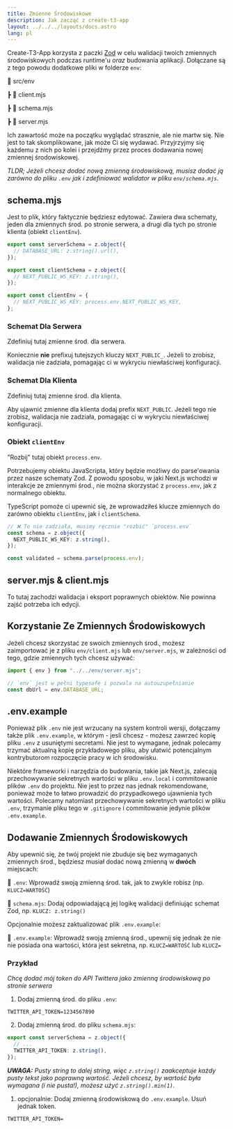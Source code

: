 ```yaml
---
title: Zmienne Środowiskowe
description: Jak zacząć z create-t3-app
layout: ../../../layouts/docs.astro
lang: pl
---
```


Create-T3-App korzysta z paczki [Zod](https://github.com/colinhacks/zod) w celu walidacji twoich zmiennych środowiskowych podczas runtime'u _oraz_ budowania aplikacji. Dołączane są z tego powodu dodatkowe pliki w folderze `env`:

📁 src/env

┣ 📄 client.mjs

┣ 📄 schema.mjs

┣ 📄 server.mjs

Ich zawartość może na początku wyglądać strasznie, ale nie martw się. Nie jest to tak skomplikowane, jak może Ci się wydawać. Przyjrzyjmy się każdemu z nich po kolei i przejdźmy przez proces dodawania nowej zmiennej środowiskowej.

_TLDR; Jeżeli chcesz dodać nową zmienną środowiskową, musisz dodać ją zarówno do pliku `.env` jak i zdefiniować walidator w pliku `env/schema.mjs`._

## schema.mjs

Jest to plik, który faktycznie będziesz edytować. Zawiera dwa schematy, jeden dla zmiennych środ. po stronie serwera, a drugi dla tych po stronie klienta (obiekt `clientEnv`).

```ts:env/schema.mjs
export const serverSchema = z.object({
  // DATABASE_URL: z.string().url(),
});

export const clientSchema = z.object({
  // NEXT_PUBLIC_WS_KEY: z.string(),
});

export const clientEnv = {
  // NEXT_PUBLIC_WS_KEY: process.env.NEXT_PUBLIC_WS_KEY,
};
```

### Schemat Dla Serwera

Zdefiniuj tutaj zmienne środ. dla serwera.

Koniecznie **nie** prefixuj tutejszych kluczy `NEXT_PUBLIC_`. Jeżeli to zrobisz, walidacja nie zadziała, pomagając ci w wykryciu niewłaściwej konfiguracji.

### Schemat Dla Klienta

Zdefiniuj tutaj zmienne środ. dla klienta.

Aby ujawnić zmienne dla klienta dodaj prefix `NEXT_PUBLIC`. Jeżeli tego nie zrobisz, walidacja nie zadziała, pomagając ci w wykryciu niewłaściwej konfiguracji.

### Obiekt `clientEnv`

"Rozbij" tutaj obiekt `process.env`.

Potrzebujemy obiektu JavaScripta, który będzie możliwy do parse'owania przez nasze schematy Zod. Z powodu sposobu, w jaki Next.js wchodzi w interakcje ze zmiennymi środ., nie można skorzystać z `process.env`, jak z normalnego obiektu.

TypeScript pomoże ci upewnić się, że wprowadziłeś klucze zmiennych do zarówno obiektu `clientEnv`, jak i `clientSchema`.

```ts
// ❌ To nie zadziała, musimy ręcznie "rozbić" `process.env`
const schema = z.object({
  NEXT_PUBLIC_WS_KEY: z.string(),
});

const validated = schema.parse(process.env);
```

## server.mjs & client.mjs

To tutaj zachodzi walidacja i eksport poprawnych obiektów. Nie powinna zajść potrzeba ich edycji.

## Korzystanie Ze Zmiennych Środowiskowych

Jeżeli chcesz skorzystać ze swoich zmiennych środ., możesz zaimportować je z pliku `env/client.mjs` lub `env/server.mjs`, w zależności od tego, gdzie zmiennych tych chcesz używać:

```ts:pages/api/hello.ts
import { env } from "../../env/server.mjs";

// `env` jest w pełni typesafe i pozwala na autouzupełnianie
const dbUrl = env.DATABASE_URL;
```

## .env.example

Ponieważ plik `.env` nie jest wrzucany na system kontroli wersji, dołączamy także plik `.env.example`, w którym - jesli chcesz - możesz zawrzeć kopię pliku `.env` z usuniętymi secretami. Nie jest to wymagane, jednak polecamy trzymać aktualną kopię przykładowego pliku, aby ułatwić potencjalnym kontrybutorom rozpoczęcie pracy w ich środowisku.

Niektóre frameworki i narzędzia do budowania, takie jak Next.js, zalecają przechowywanie sekretnych wartości w pliku `.env.local` i commitowanie plików `.env` do projektu. Nie jest to przez nas jednak rekomendowane, ponieważ może to łatwo prowadzić do przypadkowego ujawnienia tych wartości. Polecamy natomiast przechowywanie sekretnych wartości w pliku `.env`, trzymanie pliku tego w `.gitignore` i commitowanie jedynie plików `.env.example`.

## Dodawanie Zmiennych Środowiskowych

Aby upewnić się, że twój projekt nie zbuduje się bez wymaganych zmiennych środ., będziesz musiał dodać nową zmienną w **dwóch** miejscach:

📄 `.env`: Wprowadź swoją zmienną środ. tak, jak to zwykle robisz (np. `KLUCZ=WARTOŚĆ`)

📄 `schema.mjs`: Dodaj odpowiadającą jej logikę walidacji definiując schemat Zod, np. `KLUCZ: z.string()`

Opcjonalnie możesz zaktualizować plik `.env.example`:

📄 `.env.example`: Wprowadź swoją zmienną środ., upewnij się jednak że nie nie posiada ona wartości, która jest sekretna, np. `KLUCZ=WARTOŚĆ` lub `KLUCZ=`

### Przykład

_Chcę dodać mój token do API Twittera jako zmienną środowiskową po stronie serwera_

1. Dodaj zmienną środ. do pliku `.env`:

```
TWITTER_API_TOKEN=1234567890
```

2. Dodaj zmienną środ. do pliku `schema.mjs`:

```ts
export const serverSchema = z.object({
  // ...
  TWITTER_API_TOKEN: z.string(),
});
```

_**UWAGA:** Pusty string to dalej string, więc `z.string()` zaakceptuje każdy pusty tekst jako poprawną wartość. Jeżeli chcesz, by wartość była wymagana (i nie pusta!), możesz użyć `z.string().min(1)`._

1. opcjonalnie: Dodaj zmienną środowiskową do `.env.example`. Usuń jednak token.

```
TWITTER_API_TOKEN=
```
